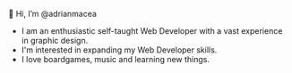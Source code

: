 👋 Hi, I’m @adrianmacea
- I am an enthusiastic self-taught Web Developer with a vast experience in graphic design.
- I'm interested in expanding my Web Developer skills.
- I love boardgames, music and learning new things.

<!---
adrianmacea/adrianmacea is a ✨ special ✨ repository because its `README.md` (this file) appears on your GitHub profile.
You can click the Preview link to take a look at your changes.
--->
